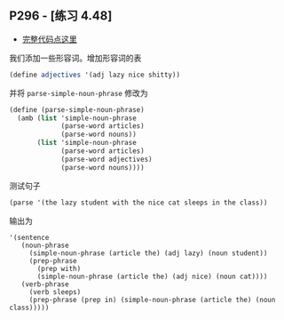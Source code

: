 ## P296 - [练习 4.48]

* [完整代码点这里](./exercise_4_48.scm)

我们添加一些形容词。增加形容词的表

``` Scheme
(define adjectives '(adj lazy nice shitty))
```

并将 `parse-simple-noun-phrase` 修改为

``` Scheme
(define (parse-simple-noun-phrase)
  (amb (list 'simple-noun-phrase
             (parse-word articles)
             (parse-word nouns))
       (list 'simple-noun-phrase
             (parse-word articles)
             (parse-word adjectives)
             (parse-word nouns))))
```

测试句子

``` Scheme
(parse '(the lazy student with the nice cat sleeps in the class))
```

输出为

```
'(sentence
   (noun-phrase
     (simple-noun-phrase (article the) (adj lazy) (noun student))
     (prep-phrase
       (prep with)
       (simple-noun-phrase (article the) (adj nice) (noun cat))))
   (verb-phrase
     (verb sleeps)
     (prep-phrase (prep in) (simple-noun-phrase (article the) (noun class)))))
```             

